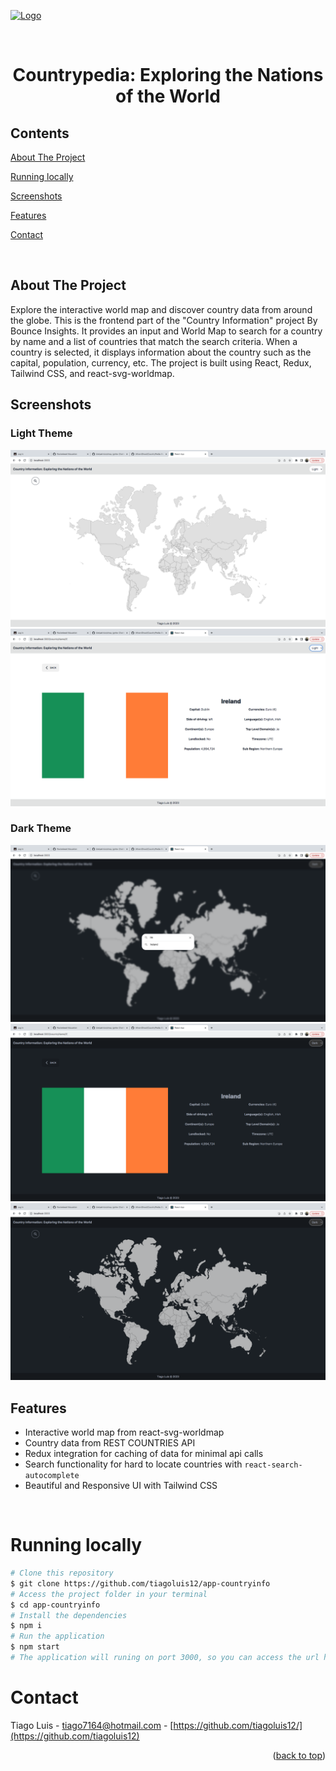 <a target="_blank" rel="noopener noreferrer" href="https://bounceinsights.com/wp-content/uploads/2020/06/method-draw-image-1.svg"><img src="https://bounceinsights.com/wp-content/uploads/2020/06/method-draw-image-1.svg" alt="Logo" width="260" height="160" style="max-width: 100%;"></a>

<!-- PROJECT LOGO -->

<br />
<div align="center">
  <h1 align="center">Countrypedia: Exploring the Nations of the World</h3>
</div>

<!-- TABLE OF CONTENTS -->

## Contents

<p align="center">
    <p><a href="#about-the-project" title=" go to About the Project">About The Project</a></p>
    <p><a href="#running-locally" title=" go to Running locally">Running locally</a></p>
    <p><a href="#screenshots" title=" go to Screenshots">Screenshots</a></p>
    <p><a href="#features" title=" go to Features">Features</a></p>
    <p><a href="#contact" title=" go to Contact">Contact</a></p>
  </p>

<br>
<!-- ABOUT THE PROJECT -->

## About The Project

Explore the interactive world map and discover country data from around the globe.
This is the frontend part of the "Country Information" project By Bounce Insights. It provides an input and World Map to search for a country by name and a list of countries that match the search criteria. When a country is selected, it displays information about the country such as the capital, population, currency, etc. The project is built using React, Redux, Tailwind CSS, and react-svg-worldmap.

## Screenshots

### Light Theme

![alt-1](images/light_theme/Search_Popup.png)
![alt-2](images/light_theme/Country_Page.png)

### Dark Theme

![alt-1](images/dark_theme/Search_Popup.png)
![alt-2](images/dark_theme/Country_Page.png)
![alt-2](images/dark_theme/WorldMap.png)

## Features

- Interactive world map from react-svg-worldmap
- Country data from REST COUNTRIES API
- Redux integration for caching of data for minimal api calls
- Search functionality for hard to locate countries with `react-search-autocomplete`
- Beautiful and Responsive UI with Tailwind CSS

<br>

# Running locally

```bash
# Clone this repository
$ git clone https://github.com/tiagoluis12/app-countryinfo
# Access the project folder in your terminal
$ cd app-countryinfo
# Install the dependencies
$ npm i
# Run the application
$ npm start
# The application will runing on port 3000, so you can access the url http://localhost:3000 to do the requests.
```

# Contact

Tiago Luis - tiago7164@hotmail.com - [https://github.com/tiagoluis12/](https://github.com/tiagoluis12)

<p align="right">(<a href="#top">back to top</a>)</p>
